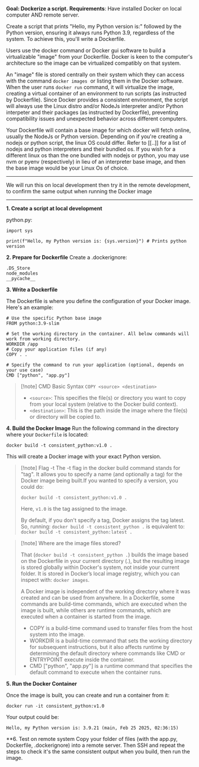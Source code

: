 **Goal: Dockerize a script.**
**Requirements**: Have installed Docker on local computer AND remote server.

Create a script that prints "Hello, my Python version is:" followed by the Python version, ensuring it always runs Python 3.9, regardless of the system. To achieve this, you'll write a Dockerfile.  
  
Users use the docker command or Docker gui software to build a virtualizable "image" from your Dockerfile. Docker is keen to the computer's architecture so the image can be virtualized compatibly on that system.

An "image" file is stored centrally on their system which they can access with the command `docker images`  or listing them in the Docker software. When the user runs `docker run` command, it will virtualize the image, creating a virtual container of an environment to run scripts (as instructed by Dockerfile). Since Docker provides a consistent environment, the script will always use the Linux distro and/or NodeJs interpreter and/or Python interpeter and their packages (as instructed by Dockerfile), preventing compatibility issues and unexpected behavior across different computers.  
  
Your Dockerfile will contain a base image for which docker will fetch online, usually the NodeJs or Python version. Depending on if you're creating a nodejs or python script, the linux OS could differ. Refer to [[..]] for a list of nodejs and python interpreters and their bundled os. If you wish for a different linux os than the one bundled with nodejs or python, you may use nvm or pyenv (respectively) in lieu of an interpreter base image, and then the base image would be your Linux Os of choice.


---

We will run this on local development then try it in the remote development, to confirm the same output when running the Docker image

---


**1. Create a script at local development**

python.py:
```
import sys

print(f"Hello, my Python version is: {sys.version}") # Prints python version
```

**2. Prepare for Dockerfile**
Create a .dockerignore:
```
.DS_Store
node_modules
__pycache__
```

**3. Write a Dockerfile**

The Dockerfile is where you define the configuration of your Docker image. Here's an example:
```
# Use the specific Python base image
FROM python:3.9-slim

# Set the working directory in the container. All below commands will work from working directory.
WORKDIR /app
# Copy your application files (if any)
COPY . .

# Specify the command to run your application (optional, depends on your use case)
CMD ["python", "app.py"]
```

> [!note] CMD
> Basic Syntax
> `COPY <source> <destination>`
> - `<source>`: This specifies the file(s) or directory you want to copy from your local system (relative to the Docker build context).
> - `<destination>`: This is the path inside the image where the file(s) or directory will be copied to.

**4. Build the Docker Image**
Run the following command in the directory where your `Dockerfile` is located:

```
docker build -t consistent_python:v1.0 .
```

This will create a Docker image with your exact Python version.

> [!note] Flag -t
> The -t flag in the docker build command stands for "tag". It allows you to specify a name (and optionally a tag) for the Docker image being built.If you wanted to specify a version, you could do:
> 
> `docker build -t consistent_python:v1.0 .`
> 
> Here, `v1.0` is the tag assigned to the image.
> 
> By default, if you don't specify a tag, Docker assigns the tag latest.
> So, running:
> `docker build -t consistent_python .` is equivalent to: `docker build -t consistent_python:latest .`


> [!note] Where are the image files stored?
> 
> That (`docker build -t consistent_python .`) builds the image based on the Dockerfile in your current directory (.), but the resulting image is stored globally within Docker's system, not inside your current folder. It is stored in Docker’s local image registry, which you can inspect with: `docker images`. 
> 
> A Docker image is independent of the working directory where it was created and can be used from anywhere. In a Dockerfile, some commands are build-time commands, which are executed when the image is built, while others are runtime commands, which are executed when a container is started from the image.
> - COPY is a build-time command used to transfer files from the host system into the image.
> - WORKDIR is a build-time command that sets the working directory for subsequent instructions, but it also affects runtime by determining the default directory where commands like CMD or ENTRYPOINT execute inside the container.
> - CMD ["python", "app.py"] is a runtime command that specifies the default command to execute when the container runs.


**5. Run the Docker Container**

Once the image is built, you can create and run a container from it:
```
docker run -it consistent_python:v1.0
```

Your output could be:
```
Hello, my Python version is: 3.9.21 (main, Feb 25 2025, 02:36:15)
```

**6. Test on remote system
Copy your folder of files (with the app.py, Dockerfile, .dockerignore) into a remote server. Then SSH and repeat the steps to check it's the same consistent output when you build, then run the image.